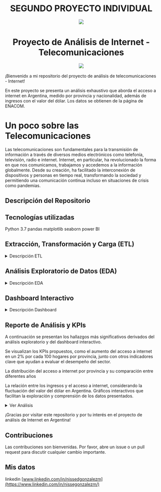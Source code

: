 ## <h1 align=center> SEGUNDO PROYECTO INDIVIDUAL </h1>

<p align=center><img src=https://d31uz8lwfmyn8g.cloudfront.net/Assets/logo-henry-white-lg.png><p>


# <h1 align=center> Proyecto de Análisis de Internet - Telecomunicaciones  </h1>


<p align=center><img src=https://9nn339.p3cdn2.secureserver.net/wp-content/uploads/2021/01/Smart-City-redes.jpg width="400" ><p>


¡Bienvenidx a mi repositorio del proyecto de análisis de telecomunicaciones - Internet! 

En este proyecto se presenta un análisis exhaustivo que aborda el acceso a internet en Argentina, medido por provincia y nacionalidad, además de ingresos con el valor del dólar. Los datos se obtienen de la página de ENACOM.


# Un poco sobre las Telecomunicaciones

Las telecomunicaciones son fundamentales para la transmisión de información a través de diversos medios electrónicos como telefonía, televisión, radio e internet. Internet, en particular, ha revolucionado la forma en que nos comunicamos, trabajamos y accedemos a la información globalmente. Desde su creación, ha facilitado la interconexión de dispositivos y personas en tiempo real, transformando la sociedad y permitiendo una comunicación continua incluso en situaciones de crisis como pandemias.



## Descripción del Repositorio
## Tecnologías utilizadas
Python 3.7 
pandas
matplotlib
seaborn
power BI

## Extracción, Transformación y Carga (ETL)
<details>
  <summary>Descripción ETL</summary>
 En este notebook se puede observar un trabajo previo de limpieza, selección y
breve análisis a partir del archivo excel dado. A partir del cual se tiene un primer acercamiento a los datos, donde luego de revisarlos, se selecciona y se los exporta para su posterior análisis.
</details>

## Análisis Exploratorio de Datos (EDA)
<details>
  <summary>Descripción EDA</summary>
   Este notebook contiene un análisis detallado sobre el acceso a internet en Argentina. Se exploran datos por provincia y a nivel nacional, identificando tendencias, valores atípicos y áreas de oportunidad. Las conclusiones se presentan de manera clara y están respaldadas por gráficos informativos.
</details>
   
## Dashboard Interactivo
<details>
  <summary>Descripción Dashboard</summary>

  Se ha implementado un dashboard interactivo que permite explorar los datos de manera dinámica. Incluye visualizaciones que facilitan entender la distribución del acceso a internet, la relación con los ingresos a valor del dólar en Argentina, y también los KPI propuestos. Este dashboard está diseñado para ser claro y efectivo en la presentación de información relevante.

  <p align="center">
<img src=images/Screenshot_393.jpg width="500"" >
</p>
  
</details>

## Reporte de Análisis y KPIs

A continuación se presentan los hallazgos más significativos derivados del análisis exploratorio y del dashboard interactivo. 

Se visualizan los KPIs propuestos, como el aumento del acceso a internet en un 2% por cada 100 hogares por provincia, junto con otros indicadores clave que ayudan a evaluar el desempeño del sector.

La distribución del acceso a internet por provincia y su comparación entre diferentes años

La relación entre los ingresos y el acceso a internet, considerando la fluctuación del valor del dólar en Argentina.
Gráficos interactivos que facilitan la exploración y comprensión de los datos presentados.
<details>
  <summary>Ver Análisis</summary>
  Definiciones de Términos Clave

● Accesos: Se refiere al número de conexiones a internet registradas. Estas conexiones pueden ser a través de diversas tecnologías como ADSL, fibra óptica, etc

● Penetración: Es el porcentaje de hogares o individuos que tienen acceso a internet en una determinada área geográfica. Se puede medir en términos de penetración en la población o en los hogares.

● Velocidad de Conexión: Clasificación de las conexiones a internet según la velocidad de descarga, expresada en Mbps (Megabits por segundo)

● Tecnología de Conexión: Tipo de tecnología utilizada para proporcionar el servicio de internet, como ADSL, fibra óptica, cable módem, dial-up, etc.

● Ingresos: Monto de dinero generado por los servicios de internet en un periodo específico, expresado en miles de pesos.

  Centraandonos en buscar la relación de accesos a internet, y el comportamiento de esta métrica, se comienza a analizar los datos de penetración por provincia a lo largo del periodo comprendido entre el 2014 y el 2023. Por lo cual se prioriza analizar por 'Accesos cada 100 hogares', a contuniacion presento los hallazgos: 
  
  <p align="center">
<img src=images/outliers.jpg width="400"" >
</p>

En este gráfico encuentro muchos valores atípicos o fuera del rango intercuarti. Luego de investigar los registros con dichos valores se pudo notar que todos los outliers son de capital federal para Accesos por cada 100 hogares, lo mismo oocurre en 'Accesos por cada 100 hab', pudiendo concluir que en la provincia existe por mucho un gran acceso y demanda de servicio de internet.

Se observa un gran crecimiento entre los años 2014 y 2022, siendo en 2016 una gran aceleracion en cuanto acceso cada 100 hogares. Al parecido sucede con respecto al acceso cada 100 habitantes, aunquie esta diferencia no esta tan marcada

Analicemos un grafico de barras para ver la tendencia a través de los años para el acceso cada 100 habitantes y 100 hogares a nivel provincial.
<p align="center">
<img src=images/linea.jpg width="400"" >
</p>

  
  Aqui se visualiza una distribución de penetracion de accesos por provincia, en la cual podemos ver la amplia diferencia entre estas. Respaldando lo anterior.
<p align="center">
<img src=images/Distribucion.jpg width="600" >
</p>

Tecnologias:
   <p align="center">
  <img src="images/tecnologias2014.jpg" width="400" />
  <img src="images/tecnologias2023.jpg" width="400" />
</p>
En 2014, el ADSL era la tecnología más comúnmente utilizada. Desde 2020, el cable módem se ha establecido como la tecnología predominante. Para 2023, la fibra óptica se ha posicionado como la segunda opción más popular en todo el país.



Ingresos:
  <p align="center">
<img src=images/ingresos.jpg width="600"" >
</p>
  Se observa una disminución en los ingresos entre los años 2018 y 2023, después de un notable incremento en el período de 2014 a 2018. Este comportamiento refleja una tendencia real, considerando los datos de inflación y la cotización del dólar oficial en Argentina.


  # KPIs propuestos
  
Aumentar en un 2% el acceso por provincia al servicio de internet para el próximo trimestre por cada 100 hogares, por provincia.
  
Aumentar en un 2% el acceso por provincia al servicio de internet para el próximo trimestre para la tecnología Wireless 

Aumentar en un 2% el acceso por provincia al servicio de internet para el próximo trimestre para la tecnología Fibra Óptica 


  # Conclusiones 
  
  Se pudo observar una tendencia al aumento de accesos a internet en todo el país, con una notable aceleración a partir de 2016, a pesar de que esta tendencia se ha estado observando desde 2014.
  
  A modo de conclusión, aunque en 2014 la tecnología más utilizada era el ADSL, desde 2020 el cable módem ha pasado a ser la tecnología predominante. Para 2023, la fibra óptica se ha convertido en la segunda opción más popular a nivel nacional. A pesar de la disminución en el número de usuarios de ADSL, una parte significativa de la población aún la utiliza. Además, se puede observar una tendencia creciente en el uso de la tecnología inalámbrica, que era mínima en años anteriores, especialmente hacia 2022.

  En términos de ingresos, se observa un incremento que alcanza un pico en 2017. En los años subsiguientes, se ve una cinsiderable baja, aunque en la moneda local esto es difícil de apreciar ya que se ve una considerable subida; sin embargo, al considerar los datos inflacionarios de Argentina y medirlos en dólares estadounidenses (tomando el dólar oficial), se percibe una caída significativa. Esto está estrechamente relacionado con la inflación del país.
  
</details>


¡Gracias por visitar este repositorio y por tu interés en el proyecto de análisis de Internet en Argentina!

## Contribuciones
Las contribuciones son bienvenidas. Por favor, abre un issue o un pull request para discutir cualquier cambio importante.

## Mis datos
linkedin 
[www.linkedin.com/in/nissedgonzalezm](https://www.linkedin.com/in/nissegonzalezm/)
